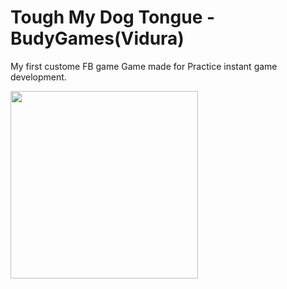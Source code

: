 # Tough My Dog Tongue - BudyGames(Vidura)

My first custome FB game
Game made for Practice instant game development.

<img src="https://i.postimg.cc/kXjRjwFQ/0.png" width=300>
